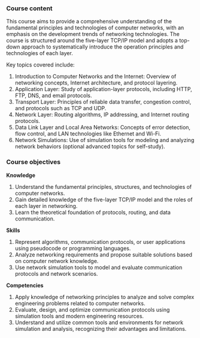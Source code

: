 ### **Course content**

This course aims to provide a comprehensive understanding of the fundamental principles and technologies of computer networks, with an emphasis on the development trends of networking technologies. The course is structured around the five-layer TCP/IP model and adopts a top-down approach to systematically introduce the operation principles and technologies of each layer.

Key topics covered include:

1. Introduction to Computer Networks and the Internet: Overview of networking concepts, Internet architecture, and protocol layering.
2. Application Layer: Study of application-layer protocols, including HTTP, FTP, DNS, and email protocols.
3. Transport Layer: Principles of reliable data transfer, congestion control, and protocols such as TCP and UDP.
4. Network Layer: Routing algorithms, IP addressing, and Internet routing protocols.
5. Data Link Layer and Local Area Networks: Concepts of error detection, flow control, and LAN technologies like Ethernet and Wi-Fi.
6. Network Simulations: Use of simulation tools for modeling and analyzing network behaviors (optional advanced topics for self-study).

### **Course objectives**

**Knowledge**

1. Understand the fundamental principles, structures, and technologies of computer networks.
2. Gain detailed knowledge of the five-layer TCP/IP model and the roles of each layer in networking.
3. Learn the theoretical foundation of protocols, routing, and data communication.

**Skills**

1. Represent algorithms, communication protocols, or user applications using pseudocode or programming languages.
2. Analyze networking requirements and propose suitable solutions based on computer network knowledge.
3. Use network simulation tools to model and evaluate communication protocols and network scenarios.

**Competencies**

1. Apply knowledge of networking principles to analyze and solve complex engineering problems related to computer networks.
2. Evaluate, design, and optimize communication protocols using simulation tools and modern engineering resources.
3. Understand and utilize common tools and environments for network simulation and analysis, recognizing their advantages and limitations.